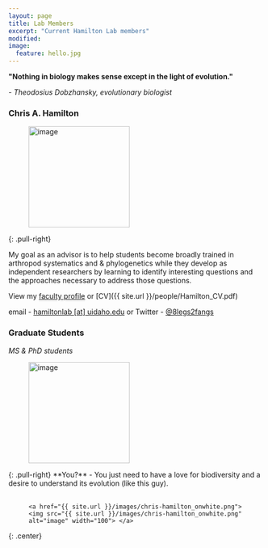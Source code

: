 ```yaml
---
layout: page
title: Lab Members
excerpt: "Current Hamilton Lab members"
modified: 
image:
  feature: hello.jpg
---
```


**"Nothing in biology makes sense except in the light of evolution."**

*- Theodosius Dobzhansky, evolutionary biologist*


### Chris A. Hamilton
<figure>
	<a href="{{ site.url }}/images/chris_hamilton_avatar.jpg"><img src="{{ site.url }}/images/chris_hamilton_avatar.jpg" alt="image" width="200" height=""> </a>
</figure>
{: .pull-right}

My goal as an advisor is to help students become broadly trained in arthropod systematics and & phylogenetics while they develop as independent researchers by learning to identify interesting questions and the approaches necessary to address those questions.

View my [faculty profile](https://www.uidaho.edu/cals/entomology-plant-pathology-and-nematology/our-people/chris-hamilton) or [CV]({{ site.url }}/people/Hamilton_CV.pdf)

email - [hamiltonlab [at] uidaho.edu](mailto:hamiltonlab@uidaho.edu) or Twitter - [@8legs2fangs](https://twitter.com/8legs2fangs)


### Graduate Students
*MS & PhD students*
<figure>
	<a href="{{ site.url }}/images/young_Chris.jpg"><img src="{{ site.url }}/images/young_Chris.jpg" alt="image" width="200" height=""> </a>
</figure>
{: .pull-right}
**You?** - You just need to have a love for biodiversity and a desire to understand its evolution (like this guy).

<br>
<br>

<figure>

	<a href="{{ site.url }}/images/chris-hamilton_onwhite.png"><img src="{{ site.url }}/images/chris-hamilton_onwhite.png" alt="image" width="100"> </a>

</figure>
{: .center}

